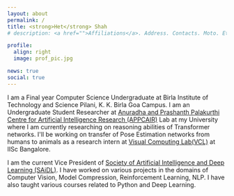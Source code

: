 ```yaml
---
layout: about
permalink: /
title: <strong>Het</strong> Shah
# description: <a href="">Affiliations</a>. Address. Contacts. Moto. Etc.

profile:
  align: right
  image: prof_pic.jpg

news: true
social: true
---
```


I am a Final year Computer Science Undergraduate at Birla Institute of Technology and Science Pilani, K. K. Birla Goa Campus. I am an Undergraduate Student Researcher at <a href="https://bits-pilani.ac.in/APPCAiR/" target="_blank" >Anuradha and Prashanth Palakurthi Centre for Artificial Intelligence Research (APPCAIR)</a> Lab at my University where I am currently researching on reasoning abilities of Transformer networks. I'll be working on transfer of  Pose Estimation networks from humans to animals as a research intern at <a href="http://visual-computing.in/home/" target="_black">Visual Computing Lab(VCL)</a> at IISc Bangalore.

 I am the current Vice President of <a href="https://www.saidl.in/" target="_blank" >Society of Artificial Intelligence and Deep Learning (SAiDL)</a>. I have worked on various projects in the domains of Computer Vision, Model Compression, Reinforcement Learning, NLP. I have also taught various courses related to Python and Deep Learning. 